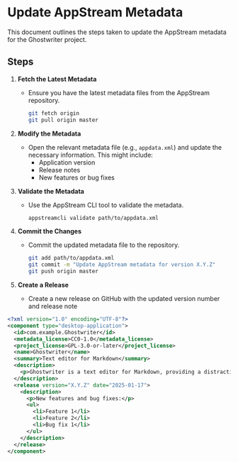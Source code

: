 # Update AppStream Metadata

This document outlines the steps taken to update the AppStream metadata for the Ghostwriter project.

## Steps

1. **Fetch the Latest Metadata**
   - Ensure you have the latest metadata files from the AppStream repository.
     ```sh
     git fetch origin
     git pull origin master
     ```

2. **Modify the Metadata**
   - Open the relevant metadata file (e.g., `appdata.xml`) and update the necessary information. This might include:
     - Application version
     - Release notes
     - New features or bug fixes

3. **Validate the Metadata**
   - Use the AppStream CLI tool to validate the metadata.
     ```sh
     appstreamcli validate path/to/appdata.xml
     ```

4. **Commit the Changes**
   - Commit the updated metadata file to the repository.
     ```sh
     git add path/to/appdata.xml
     git commit -m "Update AppStream metadata for version X.Y.Z"
     git push origin master
     ```

5. **Create a Release**
   - Create a new release on GitHub with the updated version number and release note

```xml
<?xml version="1.0" encoding="UTF-8"?>
<component type="desktop-application">
  <id>com.example.Ghostwriter</id>
  <metadata_license>CC0-1.0</metadata_license>
  <project_license>GPL-3.0-or-later</project_license>
  <name>Ghostwriter</name>
  <summary>Text editor for Markdown</summary>
  <description>
    <p>Ghostwriter is a text editor for Markdown, providing a distraction-free writing environment.</p>
  </description>
  <release version="X.Y.Z" date="2025-01-17">
    <description>
      <p>New features and bug fixes:</p>
      <ul>
        <li>Feature 1</li>
        <li>Feature 2</li>
        <li>Bug fix 1</li>
      </ul>
    </description>
  </release>
</component>
